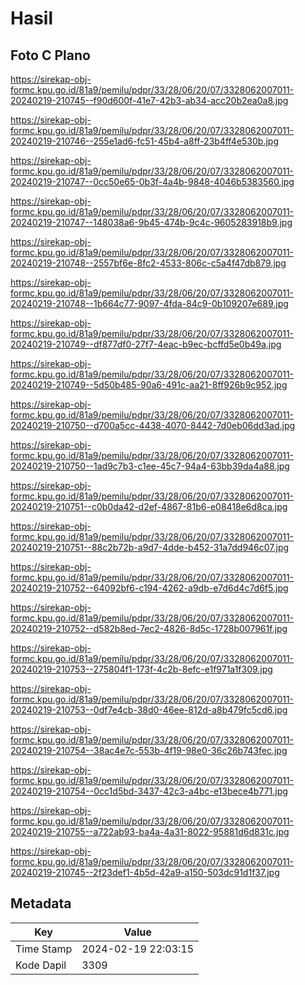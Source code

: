 # Hasil

## Foto C Plano

https://sirekap-obj-formc.kpu.go.id/81a9/pemilu/pdpr/33/28/06/20/07/3328062007011-20240219-210745--f90d600f-41e7-42b3-ab34-acc20b2ea0a8.jpg

https://sirekap-obj-formc.kpu.go.id/81a9/pemilu/pdpr/33/28/06/20/07/3328062007011-20240219-210746--255e1ad6-fc51-45b4-a8ff-23b4ff4e530b.jpg

https://sirekap-obj-formc.kpu.go.id/81a9/pemilu/pdpr/33/28/06/20/07/3328062007011-20240219-210747--0cc50e65-0b3f-4a4b-9848-4046b5383560.jpg

https://sirekap-obj-formc.kpu.go.id/81a9/pemilu/pdpr/33/28/06/20/07/3328062007011-20240219-210747--148038a6-9b45-474b-9c4c-9605283918b9.jpg

https://sirekap-obj-formc.kpu.go.id/81a9/pemilu/pdpr/33/28/06/20/07/3328062007011-20240219-210748--2557bf6e-8fc2-4533-806c-c5a4f47db879.jpg

https://sirekap-obj-formc.kpu.go.id/81a9/pemilu/pdpr/33/28/06/20/07/3328062007011-20240219-210748--1b664c77-9097-4fda-84c9-0b109207e689.jpg

https://sirekap-obj-formc.kpu.go.id/81a9/pemilu/pdpr/33/28/06/20/07/3328062007011-20240219-210749--df877df0-27f7-4eac-b9ec-bcffd5e0b49a.jpg

https://sirekap-obj-formc.kpu.go.id/81a9/pemilu/pdpr/33/28/06/20/07/3328062007011-20240219-210749--5d50b485-90a6-491c-aa21-8ff926b9c952.jpg

https://sirekap-obj-formc.kpu.go.id/81a9/pemilu/pdpr/33/28/06/20/07/3328062007011-20240219-210750--d700a5cc-4438-4070-8442-7d0eb06dd3ad.jpg

https://sirekap-obj-formc.kpu.go.id/81a9/pemilu/pdpr/33/28/06/20/07/3328062007011-20240219-210750--1ad9c7b3-c1ee-45c7-94a4-63bb39da4a88.jpg

https://sirekap-obj-formc.kpu.go.id/81a9/pemilu/pdpr/33/28/06/20/07/3328062007011-20240219-210751--c0b0da42-d2ef-4867-81b6-e08418e6d8ca.jpg

https://sirekap-obj-formc.kpu.go.id/81a9/pemilu/pdpr/33/28/06/20/07/3328062007011-20240219-210751--88c2b72b-a9d7-4dde-b452-31a7dd946c07.jpg

https://sirekap-obj-formc.kpu.go.id/81a9/pemilu/pdpr/33/28/06/20/07/3328062007011-20240219-210752--64092bf6-c194-4262-a9db-e7d6d4c7d6f5.jpg

https://sirekap-obj-formc.kpu.go.id/81a9/pemilu/pdpr/33/28/06/20/07/3328062007011-20240219-210752--d582b8ed-7ec2-4826-8d5c-1728b007961f.jpg

https://sirekap-obj-formc.kpu.go.id/81a9/pemilu/pdpr/33/28/06/20/07/3328062007011-20240219-210753--275804f1-173f-4c2b-8efc-e1f971a1f309.jpg

https://sirekap-obj-formc.kpu.go.id/81a9/pemilu/pdpr/33/28/06/20/07/3328062007011-20240219-210753--0df7e4cb-38d0-46ee-812d-a8b479fc5cd6.jpg

https://sirekap-obj-formc.kpu.go.id/81a9/pemilu/pdpr/33/28/06/20/07/3328062007011-20240219-210754--38ac4e7c-553b-4f19-98e0-36c26b743fec.jpg

https://sirekap-obj-formc.kpu.go.id/81a9/pemilu/pdpr/33/28/06/20/07/3328062007011-20240219-210754--0cc1d5bd-3437-42c3-a4bc-e13bece4b771.jpg

https://sirekap-obj-formc.kpu.go.id/81a9/pemilu/pdpr/33/28/06/20/07/3328062007011-20240219-210755--a722ab93-ba4a-4a31-8022-95881d6d831c.jpg

https://sirekap-obj-formc.kpu.go.id/81a9/pemilu/pdpr/33/28/06/20/07/3328062007011-20240219-210745--2f23def1-4b5d-42a9-a150-503dc91d1f37.jpg


## Metadata

| Key        | Value               |
| ---------- | ------------------- |
| Time Stamp | 2024-02-19 22:03:15 |
| Kode Dapil | 3309                |



